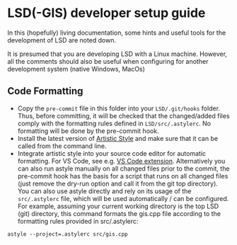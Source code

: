 # LSD(-GIS) developer setup guide

In this (hopefully) living documentation, some hints and useful tools for the development of LSD are noted down.

It is presumed that you are developing LSD with a Linux machine. However, all the comments should also be useful when configuring for another development system (native Windows, MacOs)

## Code Formatting
- Copy the `pre-commit` file in this folder into your `LSD/.git/hooks` folder. Thus, before committing, it will be checked that the changed/added 
files comply with the formatting rules defined in `LSD/src/.astylerc`. No formatting will be done by the pre-commit hook.
- Install the latest version of [Artistic Style](http://astyle.sourceforge.net/) and make sure that it can be called from the command line.
- Integrate artistic style into your source code editor for automatic formatting. For VS Code, see e.g. [VS Code extension](https://marketplace.visualstudio.com/items?itemName=chiehyu.vscode-astyle). Alternatively you can also run astyle manually on all changed files prior to the commit, the pre-commit hook has the basis for a script that runs on all changed files (just remove the dry-run option and call it from the git top directory). You can also use astyle directly and rely on its usage of the `src/.astylerc` file, which will be used automatically / can be configured. 
For example, assuming your current working directory is the top LSD (git) directory, this command formats the gis.cpp file according to the formatting rules provided in src/.astylerc:
```shell
astyle --project=.astylerc src/gis.cpp
```
